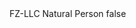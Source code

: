 <?xml version="1.0" encoding="UTF-8"?>
<CustomMetadata xmlns="http://soap.sforce.com/2006/04/metadata">
    <label>FZ-LLC Natural Person</label>
    <protected>false</protected>
</CustomMetadata>
